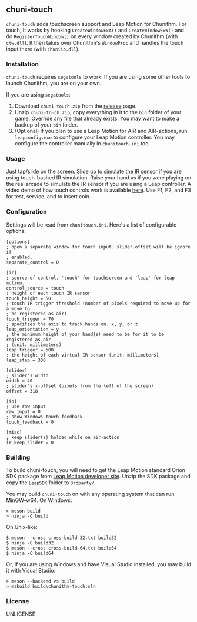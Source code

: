 chuni-touch
---

`chuni-touch` adds touchscreen support and Leap Motion for Chunithm. For touch, It works by hooking `CreateWindowExA()` and `CreateWindowExW()` and do `RegisterTouchWindow()` on every window created by Chunithm (with `ctw.dll`). It then takes over Chunithm's `WindowProc` and handles the touch input there (with `chuniio.dll`).

### Installation

`chuni-touch` requires `segatools` to work. If you are using some other tools to launch Chunithm, you are on your own.

If you are using `segatools`:

1. Download `chuni-touch.zip` from the [release](https://github.com/Nat-Lab/chunithm-touch/releases) page.
2. Unzip `chuni-touch.zip`, copy everything in it to the `bin` folder of your game. Override any file that already exists. You may want to make a backup of your `bin` folder.
3. (Optional) If you plan to use a Leap Motion for AIR and AIR-actions, run `leapconfig.exe` to configure your Leap Motion controller. You may configure the controller manually in `chunitouch.ini` too.

### Usage

Just tap/slide on the screen. Slide up to simulate the IR sensor if you are using touch-bashed IR simulation. Raise your hand as if you were playing on the real arcade to simulate the IR sensor if you are using a Leap controller. A video demo of how touch controls work is available [here](https://youtu.be/Uknwet_-wWw). Use F1, F2, and F3 for test, service, and to insert coin. 

### Configuration

Settings will be read from `chunitouch.ini`. Here's a list of configurable options:

```
[options]
; open a separate window for touch input. slider.offset will be ignore if 
; enabled.
separate_control = 0

[ir]
; source of control. 'touch' for touchscreen and 'leap' for leap motion.
control_source = touch
; height of each touch IR sensor
touch_height = 50
; touch IR trigger threshold (number of pixels required to move up for a move to
; be registered as air)
touch_trigger = 70
; specifies the axis to track hands on. x, y, or z.
leap_orientation = y
; the minimum height of your hand(s) need to be for it to be registered as air
; (unit: millimeters)
leap_trigger = 500
; the height of each virtual IR sensor (unit: millimeters)
leap_step = 300

[slider]
; slider's width
width = 40
; slider's x-offset (pixels from the left of the screen)
offset = 318

[io]
; use raw input
raw_input = 0
; show Windows touch feedback
touch_feedback = 0

[misc]
; keep slider(s) holded while on air-action
ir_keep_slider = 0
```

### Building

To build chuni-touch, you will need to get the Leap Motion standard Orion SDK package from [Leap Motion developer site](http://developer.leapmotion.com). Unzip the SDK package and copy the `LeapSDK` folder to `3rdparty/`.

You may build `chuni-touch` on with any operating system that can run MinGW-w64. On Windows:

```
> meson build
> ninja -C build
```

On Unix-like: 

```
$ meson --cross cross-build-32.txt build32
$ ninja -C build32
$ meson --cross cross-build-64.txt build64
$ ninja -C build64
```

Or, if you are using Windows and have Visual Studio installed, you may build it with Visual Studio: 

```
> meson --backend vs build
> msbuild build\chunithm-touch.sln
```

### License
UNLICENSE